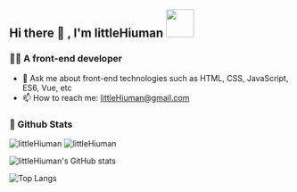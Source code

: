 ## Hi there 👋 , I'm littleHiuman <img src="https://media.giphy.com/media/mGcNjsfWAjY5AEZNw6/giphy.gif" width="50">

### 👩‍💻 A front-end developer

- 💬 Ask me about front-end technologies such as HTML, CSS, JavaScript, ES6, Vue, etc
- 📫 How to reach me: [littleHiuman@gmail.com](mailto:littleHiuman@gmail.com)


### 🌈 Github Stats
![littleHiuman](https://komarev.com/ghpvc/?username=littleHiuman)
![littleHiuman](https://visitor-badge.glitch.me/badge?page_id=littleHiuman.profile)

<!-- <img src="https://count.getloli.com/get/@:littleHiuman" alt=":littleHiuman" /> -->

![littleHiuman's GitHub stats](https://github-readme-stats.vercel.app/api?username=littleHiuman&show_icons=true&theme=buefy&include_all_commits=true)

![Top Langs](https://github-readme-stats.vercel.app/api/top-langs/?username=littleHiuman&layout=compact)

<!-- <img src = "http://github-readme-streak-stats.herokuapp.com?user=littleHiuman&theme=buefy"> -->

<!-- <img src = "https://github-profile-summary-cards.vercel.app/api/cards/profile-details?username=littleHiuman&theme=monokai"> -->


<!--
**littleHiuman/littleHiuman** is a ✨ _special_ ✨ repository because its `README.md` (this file) appears on your GitHub profile.

Here are some ideas to get you started:

- 🔭 I’m currently working on ...
- 🌱 I’m currently learning ...
- 👯 I’m looking to collaborate on ...
- 🤔 I’m looking for help with ...
- 💬 Ask me about ...
- 📫 How to reach me: ...
- 😄 Pronouns: ...
- ⚡ Fun fact: ...
-->
